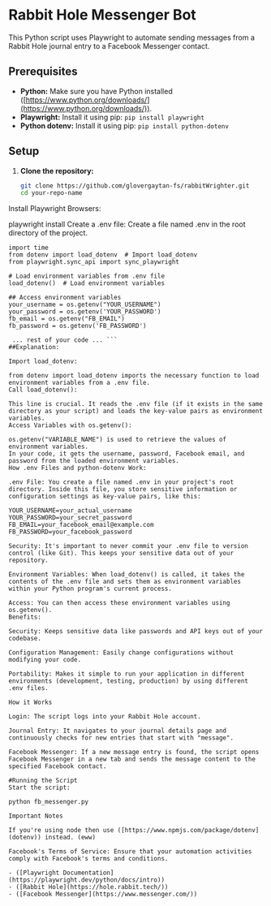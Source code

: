 # Rabbit Hole Messenger Bot

This Python script uses Playwright to automate sending messages from a Rabbit Hole journal entry to a Facebook Messenger contact. 

## Prerequisites

* **Python:** Make sure you have Python installed ([https://www.python.org/downloads/](https://www.python.org/downloads/)).
* **Playwright:** Install it using pip: `pip install playwright`
* **Python dotenv:** Install it using pip: `pip install python-dotenv`

## Setup

1. **Clone the repository:**
   ```bash
   git clone https://github.com/glovergaytan-fs/rabbitWrighter.git
   cd your-repo-name
Install Playwright Browsers:

playwright install 
Create a .env file: Create a file named .env in the root directory of the project.

```import os
import time
from dotenv import load_dotenv  # Import load_dotenv
from playwright.sync_api import sync_playwright

# Load environment variables from .env file
load_dotenv()  # Load environment variables 

## Access environment variables
your_username = os.getenv("YOUR_USERNAME")
your_password = os.getenv('YOUR_PASSWORD')
fb_email = os.getenv("FB_EMAIL")
fb_password = os.getenv('FB_PASSWORD')

 ... rest of your code ... ```
##Explanation:

Import load_dotenv:

from dotenv import load_dotenv imports the necessary function to load environment variables from a .env file.
Call load_dotenv():

This line is crucial. It reads the .env file (if it exists in the same directory as your script) and loads the key-value pairs as environment variables.
Access Variables with os.getenv():

os.getenv("VARIABLE_NAME") is used to retrieve the values of environment variables.
In your code, it gets the username, password, Facebook email, and password from the loaded environment variables.
How .env Files and python-dotenv Work:

.env File: You create a file named .env in your project's root directory. Inside this file, you store sensitive information or configuration settings as key-value pairs, like this:

YOUR_USERNAME=your_actual_username
YOUR_PASSWORD=your_secret_password
FB_EMAIL=your_facebook_email@example.com
FB_PASSWORD=your_facebook_password

Security: It's important to never commit your .env file to version control (like Git). This keeps your sensitive data out of your repository.

Environment Variables: When load_dotenv() is called, it takes the contents of the .env file and sets them as environment variables within your Python program's current process.

Access: You can then access these environment variables using os.getenv().
Benefits:

Security: Keeps sensitive data like passwords and API keys out of your codebase.

Configuration Management: Easily change configurations without modifying your code.

Portability: Makes it simple to run your application in different environments (development, testing, production) by using different .env files.

How it Works

Login: The script logs into your Rabbit Hole account.

Journal Entry: It navigates to your journal details page and continuously checks for new entries that start with "message".

Facebook Messenger: If a new message entry is found, the script opens Facebook Messenger in a new tab and sends the message content to the specified Facebook contact.

#Running the Script
Start the script:

python fb_messenger.py

Important Notes

If you're using node then use ([https://www.npmjs.com/package/dotenv](dotenv)) instead. (eww)

Facebook's Terms of Service: Ensure that your automation activities comply with Facebook's terms and conditions.

- ([Playwright Documentation](https://playwright.dev/python/docs/intro))
- ([Rabbit Hole](https://hole.rabbit.tech/))
- ([Facebook Messenger](https://www.messenger.com/))
